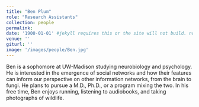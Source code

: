 ```yaml
---
title: "Ben Plum"
role: "Research Assistants"
collection: people
permalink: 
date: '1900-01-01' #jekyll requires this or the site will not build. not sure what it does yet. order?
venue: ''
giturl: ''
image: '/images/people/Ben.jpg'
---
```

Ben is a sophomore at UW-Madison studying neurobiology and psychology. He is interested in the emergence of social networks and how their features can inform our perspective on other information networks, from the brain to fungi. He plans to pursue a M.D., Ph.D., or a program mixing the two. In his free time, Ben enjoys running, listening to audiobooks, and taking photographs of wildlife.